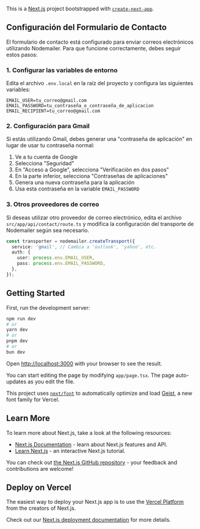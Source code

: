 This is a [Next.js](https://nextjs.org) project bootstrapped with [`create-next-app`](https://nextjs.org/docs/app/api-reference/cli/create-next-app).

## Configuración del Formulario de Contacto

El formulario de contacto está configurado para enviar correos electrónicos utilizando Nodemailer. Para que funcione correctamente, debes seguir estos pasos:

### 1. Configurar las variables de entorno

Edita el archivo `.env.local` en la raíz del proyecto y configura las siguientes variables:

```
EMAIL_USER=tu_correo@gmail.com
EMAIL_PASSWORD=tu_contraseña_o_contraseña_de_aplicacion
EMAIL_RECIPIENT=tu_correo@gmail.com
```

### 2. Configuración para Gmail

Si estás utilizando Gmail, debes generar una "contraseña de aplicación" en lugar de usar tu contraseña normal:

1. Ve a tu cuenta de Google
2. Selecciona "Seguridad"
3. En "Acceso a Google", selecciona "Verificación en dos pasos"
4. En la parte inferior, selecciona "Contraseñas de aplicaciones"
5. Genera una nueva contraseña para la aplicación
6. Usa esta contraseña en la variable `EMAIL_PASSWORD`

### 3. Otros proveedores de correo

Si deseas utilizar otro proveedor de correo electrónico, edita el archivo `src/app/api/contact/route.ts` y modifica la configuración del transporte de Nodemailer según sea necesario.

```typescript
const transporter = nodemailer.createTransport({
  service: 'gmail', // Cambia a 'outlook', 'yahoo', etc.
  auth: {
    user: process.env.EMAIL_USER,
    pass: process.env.EMAIL_PASSWORD,
  },
});
```

## Getting Started

First, run the development server:

```bash
npm run dev
# or
yarn dev
# or
pnpm dev
# or
bun dev
```

Open [http://localhost:3000](http://localhost:3000) with your browser to see the result.

You can start editing the page by modifying `app/page.tsx`. The page auto-updates as you edit the file.

This project uses [`next/font`](https://nextjs.org/docs/app/building-your-application/optimizing/fonts) to automatically optimize and load [Geist](https://vercel.com/font), a new font family for Vercel.

## Learn More

To learn more about Next.js, take a look at the following resources:

- [Next.js Documentation](https://nextjs.org/docs) - learn about Next.js features and API.
- [Learn Next.js](https://nextjs.org/learn) - an interactive Next.js tutorial.

You can check out [the Next.js GitHub repository](https://github.com/vercel/next.js) - your feedback and contributions are welcome!

## Deploy on Vercel

The easiest way to deploy your Next.js app is to use the [Vercel Platform](https://vercel.com/new?utm_medium=default-template&filter=next.js&utm_source=create-next-app&utm_campaign=create-next-app-readme) from the creators of Next.js.

Check out our [Next.js deployment documentation](https://nextjs.org/docs/app/building-your-application/deploying) for more details.
